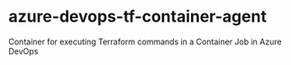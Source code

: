 # azure-devops-tf-container-agent
Container for executing Terraform commands in a Container Job in Azure DevOps
